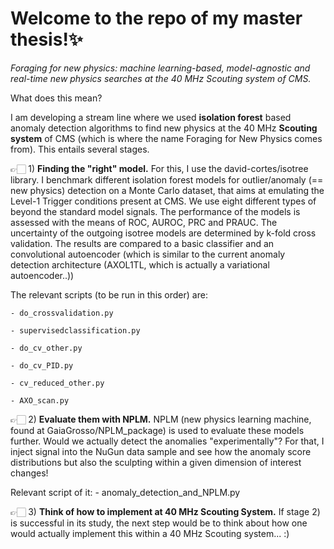 # Welcome to the repo of my master thesis!✨

*Foraging for new physics: machine learning-based, model-agnostic and real-time new physics searches at the 40 MHz Scouting system of CMS.*

What does this mean?

I am developing a stream line where we used **isolation forest** based anomaly detection algorithms to find new physics at the 40 MHz **Scouting system** of CMS (which is where the name Foraging for New Physics comes from). This entails several stages.

👉🏻  1) **Finding the "right" model.** For this, I use the david-cortes/isotree library. I benchmark different isolation forest models for outlier/anomaly (== new physics) detection on a Monte Carlo dataset, that aims at emulating the Level-1 Trigger conditions present at CMS. We use eight different types of beyond the standard model signals. The performance of the models is assessed with the means of ROC, AUROC, PRC and PRAUC. The uncertainty of the outgoing isotree models are determined by k-fold cross validation. The results are compared to a basic classifier and an convolutional autoencoder (which is similar to the current anomaly detection architecture (AXOL1TL, which is actually a variational autoencoder..))

The relevant scripts (to be run in this order) are:

    - do_crossvalidation.py
    
    - supervisedclassification.py
    
    - do_cv_other.py
    
    - do_cv_PID.py
    
    - cv_reduced_other.py
    
    - AXO_scan.py

👉🏻  2) **Evaluate them with NPLM.** NPLM (new physics learning machine, found at GaiaGrosso/NPLM_package) is used to evaluate these models further. Would we actually detect the anomalies "experimentally"? For that, I inject signal into the NuGun data sample and see how the anomaly score distributions but also the sculpting within a given dimension of interest changes!

Relevant script of it: - anomaly_detection_and_NPLM.py

👉🏻  3) **Think of how to implement at 40 MHz Scouting System.** If stage 2) is successful in its study, the next step would be to think about how one would actually implement this within a 40 MHz Scouting system... :)
